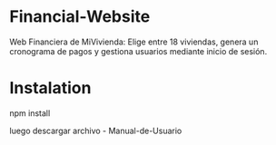 # Financial-Website
Web Financiera de MiVivienda: Elige entre 18 viviendas, genera un cronograma de pagos y gestiona usuarios mediante inicio de sesión.

# Instalation
npm install

luego descargar archivo - Manual-de-Usuario
